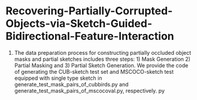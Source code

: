 # Recovering-Partially-Corrupted-Objects-via-Sketch-Guided-Bidirectional-Feature-Interaction
1. The data preparation process for constructing partially occluded object masks and partial sketches includes three steps: 1) Mask Generation 2) Partial Masking and 3) Partial Sketch Generation. We provide the code of generating the CUB-sketch test set and MSCOCO-sketch test equipped with single type sketch in generate_test_mask_pairs_of_cubbirds.py and generate_test_mask_pairs_of_mscocoval.py, respectively.
py
